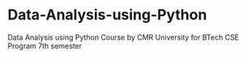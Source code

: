 # Data-Analysis-using-Python
Data Analysis using Python Course by CMR University for BTech CSE Program 7th semester
